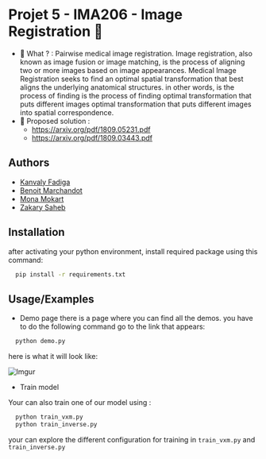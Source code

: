 
# Projet 5 - IMA206 - Image Registration 🧠

- 🎯 What ? : Pairwise medical image registration. Image registration, also known as image fusion or image matching, is the process of aligning two or more images based on image appearances. Medical Image Registration seeks to find an optimal spatial transformation that best aligns the underlying anatomical structures. in other words, is the process of finding is the process of finding optimal transformation that puts different images optimal transformation that puts different images into spatial correspondence.
- 🥊 Proposed solution : 
  - https://arxiv.org/pdf/1809.05231.pdf
  - https://arxiv.org/pdf/1809.03443.pdf


## Authors

- [Kanvaly Fadiga](https://kanvaly.io)
- [Benoit Marchandot](https://github.com/benoitmarchandot)
- [Mona Mokart](https://github.com/monamokart)
- [Zakary Saheb](https://github.com/zaxaheb)

  
## Installation 

after activating your python environment, install required package using this command:

```bash 
  pip install -r requirements.txt
```

    
## Usage/Examples

- Demo page
there is a page where you can find all the demos. you have to do the following command go to the link that appears:

```bash 
  python demo.py
```

here is what it will look like:

![Imgur](https://i.imgur.com/sSxIAzb.png)

- Train model

Your can also train one of our model using :

```bash 
  python train_vxm.py 
  python train_inverse.py
```

your can explore the different configuration for training in `train_vxm.py` and `train_inverse.py`
